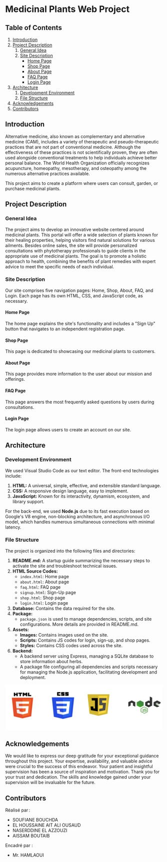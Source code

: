# Medicinal Plants Web Project

## Table of Contents
1. [Introduction](#introduction)
2. [Project Description](#project-description)
    1. [General Idea](#general-idea)
    2. [Site Description](#site-description)
        - [Home Page](#home-page)
        - [Shop Page](#shop-page)
        - [About Page](#about-page)
        - [FAQ Page](#faq-page)
        - [Login Page](#login-page)
3. [Architecture](#architecture)
    1. [Development Environment](#development-environment)
    2. [File Structure](#file-structure)
4. [Acknowledgements](#acknowledgements)
5. [Contributors](#contributors)

## Introduction

Alternative medicine, also known as complementary and alternative medicine (CAM), includes a variety of therapeutic and pseudo-therapeutic practices that are not part of conventional medicine. Although the effectiveness of these practices is not scientifically proven, they are often used alongside conventional treatments to help individuals achieve better personal balance. The World Health Organization officially recognizes acupuncture, homeopathy, mesotherapy, and osteopathy among the numerous alternative practices available.

This project aims to create a platform where users can consult, garden, or purchase medicinal plants.

## Project Description

### General Idea

The project aims to develop an innovative website centered around medicinal plants. This portal will offer a wide selection of plants known for their healing properties, helping visitors find natural solutions for various ailments. Besides online sales, the site will provide personalized consultations with phytotherapy professionals to guide clients in the appropriate use of medicinal plants. The goal is to promote a holistic approach to health, combining the benefits of plant remedies with expert advice to meet the specific needs of each individual.

### Site Description

Our site comprises five navigation pages: Home, Shop, About, FAQ, and Login. Each page has its own HTML, CSS, and JavaScript code, as necessary.

#### Home Page
The home page explains the site's functionality and includes a "Sign Up" button that navigates to an independent registration page.

#### Shop Page
This page is dedicated to showcasing our medicinal plants to customers.

#### About Page
This page provides more information to the user about our mission and offerings.

#### FAQ Page
This page answers the most frequently asked questions by users during consultations.

#### Login Page
The login page allows users to create an account on our site.

## Architecture

### Development Environment

We used Visual Studio Code as our text editor. The front-end technologies include:
1. **HTML:** A universal, simple, effective, and extensible standard language.
2. **CSS:** A responsive design language, easy to implement.
3. **JavaScript:** Known for its interactivity, dynamism, ecosystem, and library support.

For the back-end, we used **Node.js** due to its fast execution based on Google's V8 engine, non-blocking architecture, and asynchronous I/O model, which handles numerous simultaneous connections with minimal latency.

### File Structure

The project is organized into the following files and directories:

1. **README.md:** A startup guide summarizing the necessary steps to activate the site and troubleshoot technical issues.
2. **HTML Source Codes:**
    - `index.html`: Home page
    - `about.html`: About page
    - `faq.html`: FAQ page
    - `signup.html`: Sign-Up page
    - `shop.html`: Shop page
    - `login.html`: Login page
3. **Database:** Contains the data required for the site.
4. **Package:** 
    - `package.json` is used to manage dependencies, scripts, and site configurations. More details are provided in README.md.
5. **Assets:**
    - **Images:** Contains images used on the site.
    - **Scripts:** Contains JS codes for login, sign-up, and shop pages.
    - **Styles:** Contains CSS codes used across the site.
6. **Backend:** 
    - A backend server using Express, managing a SQLite database to store information about herbs.
    - A package file configuring all dependencies and scripts necessary for managing the Node.js application, facilitating development and deployment.

![technologies](DevWeb/assets/images/technologies.png)

## Acknowledgements

We would like to express our deep gratitude for your exceptional guidance throughout this project. Your expertise, availability, and valuable advice were crucial to the success of this endeavor. Your patient and insightful supervision has been a source of inspiration and motivation. Thank you for your trust and dedication. The skills and knowledge gained under your supervision will be invaluable for the future.

## Contributors

Réalisé par :
- SOUFIANE BOUCHDA
- EL HOUSSAINE AIT ALI OUSAUD
- NASERDDINE EL AZZOUZI
- AISSAM BOUTAIB

Encadré par : 
- Mr. HAMLAOUI
